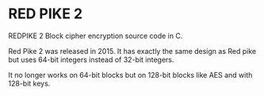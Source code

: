 # RED PIKE 2
REDPIKE 2 Block cipher encryption source code in C.

Red Pike 2 was released in 2015. It has exactly the same design as Red pike but uses 64-bit integers instead of 32-bit integers.

It no longer works on 64-bit blocks but on 128-bit blocks like AES and with 128-bit keys.

